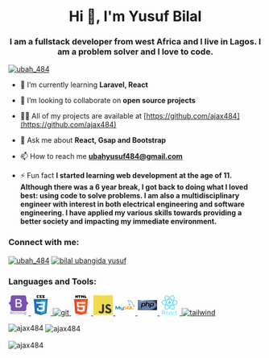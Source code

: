 <h1 align="center">Hi 👋, I'm Yusuf Bilal</h1>
<h3 align="center">I am a fullstack developer from west Africa and I live in Lagos. I am a problem solver and I love to code.</h3>

<p align="left"> <a href="https://twitter.com/ubah_484" target="blank"><img src="https://img.shields.io/twitter/follow/ubah_484?logo=twitter&style=for-the-badge" alt="ubah_484" /></a> </p>

- 🌱 I’m currently learning **Laravel, React**

- 👯 I’m looking to collaborate on **open source projects**

- 👨‍💻 All of my projects are available at [https://github.com/ajax484](https://github.com/ajax484)

- 💬 Ask me about **React, Gsap and Bootstrap**

- 📫 How to reach me **ubahyusuf484@gmail.com**

- ⚡ Fun fact **I started learning web development at the age of 11. Although there was a 6 year break, I got back to doing what I loved best: using code to solve problems. I am also a multidisciplinary engineer with interest in both electrical engineering and software engineering. I have applied my various skills towards providing a better society and impacting my immediate environment.**

<h3 align="left">Connect with me:</h3>
<p align="left">
<a href="https://twitter.com/ubah_484" target="blank"><img align="center" src="https://raw.githubusercontent.com/rahuldkjain/github-profile-readme-generator/master/src/images/icons/Social/twitter.svg" alt="ubah_484" height="30" width="40" /></a>
<a href="https://linkedin.com/in/bilal ubangida yusuf" target="blank"><img align="center" src="https://raw.githubusercontent.com/rahuldkjain/github-profile-readme-generator/master/src/images/icons/Social/linked-in-alt.svg" alt="bilal ubangida yusuf" height="30" width="40" /></a>
</p>

<h3 align="left">Languages and Tools:</h3>
<p align="left"> <a href="https://getbootstrap.com" target="_blank" rel="noreferrer"> <img src="https://raw.githubusercontent.com/devicons/devicon/master/icons/bootstrap/bootstrap-plain-wordmark.svg" alt="bootstrap" width="40" height="40"/> </a> <a href="https://www.w3schools.com/css/" target="_blank" rel="noreferrer"> <img src="https://raw.githubusercontent.com/devicons/devicon/master/icons/css3/css3-original-wordmark.svg" alt="css3" width="40" height="40"/> </a> <a href="https://git-scm.com/" target="_blank" rel="noreferrer"> <img src="https://www.vectorlogo.zone/logos/git-scm/git-scm-icon.svg" alt="git" width="40" height="40"/> </a> <a href="https://www.w3.org/html/" target="_blank" rel="noreferrer"> <img src="https://raw.githubusercontent.com/devicons/devicon/master/icons/html5/html5-original-wordmark.svg" alt="html5" width="40" height="40"/> </a> <a href="https://developer.mozilla.org/en-US/docs/Web/JavaScript" target="_blank" rel="noreferrer"> <img src="https://raw.githubusercontent.com/devicons/devicon/master/icons/javascript/javascript-original.svg" alt="javascript" width="40" height="40"/> </a> <a href="https://www.mysql.com/" target="_blank" rel="noreferrer"> <img src="https://raw.githubusercontent.com/devicons/devicon/master/icons/mysql/mysql-original-wordmark.svg" alt="mysql" width="40" height="40"/> </a> <a href="https://www.php.net" target="_blank" rel="noreferrer"> <img src="https://raw.githubusercontent.com/devicons/devicon/master/icons/php/php-original.svg" alt="php" width="40" height="40"/> </a> <a href="https://reactjs.org/" target="_blank" rel="noreferrer"> <img src="https://raw.githubusercontent.com/devicons/devicon/master/icons/react/react-original-wordmark.svg" alt="react" width="40" height="40"/> </a> <a href="https://tailwindcss.com/" target="_blank" rel="noreferrer"> <img src="https://www.vectorlogo.zone/logos/tailwindcss/tailwindcss-icon.svg" alt="tailwind" width="40" height="40"/> </a> </p>

<p><img align="left" src="https://github-readme-stats.vercel.app/api/top-langs?username=ajax484&show_icons=true&locale=en&layout=compact" alt="ajax484" /></p>

<p>&nbsp;<img align="center" src="https://github-readme-stats.vercel.app/api?username=ajax484&show_icons=true&locale=en" alt="ajax484" /></p>

<p><img align="center" src="https://github-readme-streak-stats.herokuapp.com/?user=ajax484&" alt="ajax484" /></p>
